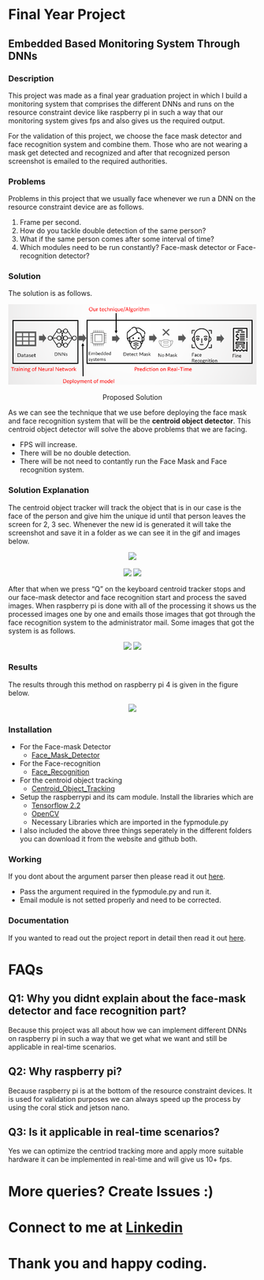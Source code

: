 # Final Year Project
## Embedded Based Monitoring System Through DNNs
### Description
This project was made as a final year graduation project in which I build a monitoring system that comprises the different DNNs and runs on the resource constraint device like raspberry pi in such a way that our monitoring system gives fps and also gives us the required output.

For the validation of this project, we choose the face mask detector and face recognition system and combine them. Those who are not wearing a mask get detected and recognized and after that recognized person screenshot is emailed to the required authorities.
### Problems
Problems in this project that we usually face whenever we run a DNN on the resource constraint device are as follows.
1) Frame per second.
2) How do you tackle double detection of the same person?
3) What if the same person comes after some interval of time?
4) Which modules need to be run constantly? Face-mask detector or Face-recognition detector?
### Solution
The solution is as follows.

<p align="center">
  <img src="Solution.png" />
</p>
<p align="center">
    Proposed Solution
</p>

As we can see the technique that we use before deploying the face mask and face recognition system that will be the **centroid object detector**. This centroid object detector will solve the above problems that we are facing.
- FPS will increase.
- There will be no double detection.
- There will be not need to contantly run the Face Mask and Face recognition system.

### Solution Explanation
The centroid object tracker will track the object that is in our case is the face of the person and give him the unique id until that person leaves the screen for 2, 3 sec. Whenever the new id is generated it will take the screenshot and save it in a folder as we can see it in the gif and images below.
<p align="center">
  <img src= "https://user-images.githubusercontent.com/46097990/155760556-09a94856-bf4b-451d-962e-88b87f75c961.gif" />
</p>

<p align="center">
  <img src="https://user-images.githubusercontent.com/46097990/155760166-c0589fb9-2cf1-4c41-9d2d-bac759520179.png" />
  <img src="https://user-images.githubusercontent.com/46097990/155760967-509ea381-aa67-4e41-b221-c486642df8fb.png"/>
</p>

After that when we press “Q” on the keyboard centroid tracker stops and our face-mask detector and face recognition start and process the saved images. When raspberry pi is done with all of the processing it shows us the processed images one by one and emails those images that got through the face recognition system to the administrator mail. Some images that got the system is as follows.

<p align="center">
  <img src="https://user-images.githubusercontent.com/46097990/155765659-6dbcb552-d1b4-4aa7-a7f8-b341330307ba.jpg" />
  <img src= "https://user-images.githubusercontent.com/46097990/155765665-25e65965-3967-4aee-bda8-ebbd3bbb1315.jpg" />
</p>

### Results
The results through this method on raspberry pi 4 is given in the figure below.
<p align="center">
  <img src="https://user-images.githubusercontent.com/46097990/155770984-5d054116-7bf4-4d10-9e71-9519dce90dfe.png" />
</p>

### Installation
- For the Face-mask Detector 
  - [Face_Mask_Detector](https://pyimagesearch.com/2020/05/04/covid-19-face-mask-detector-with-opencv-keras-tensorflow-and-deep-learning/) 
- For the Face-recognition
  - [Face_Recognition](https://pyimagesearch.com/2018/06/18/face-recognition-with-opencv-python-and-deep-learning/)
- For the centroid object tracking
  - [Centroid_Object_Tracking](https://pyimagesearch.com/2018/07/23/simple-object-tracking-with-opencv/)
- Setup the raspberrypi and its cam module. Install the libraries which are
  - [Tensorflow 2.2](https://qengineering.eu/install-tensorflow-2.2.0-on-raspberry-pi-4.html)
  - [OpenCV](https://pyimagesearch.com/2019/09/16/install-opencv-4-on-raspberry-pi-4-and-raspbian-buster/)
  - Necessary Libraries which are imported in the fypmodule.py
- I also included the above three things seperately in the different folders you can download it from the website and github both.

### Working
If you dont about the argument parser then please read it out [here](https://pyimagesearch.com/2018/03/12/python-argparse-command-line-arguments/).
- Pass the argument required in the fypmodule.py and run it.
- Email module is not setted properly and need to be corrected.

### Documentation
If you wanted to read out the project report in detail then read it out [here](https://drive.google.com/drive/folders/1wzRpmlljUwoEFOQxxh5QWNSUp5VB5850?usp=sharing).

# FAQs
## Q1: Why you didnt explain about the face-mask detector and face recognition part?
Because this project was all about how we can implement different DNNs on raspberry pi in such a way that we get what we want and still be applicable in real-time scenarios.
## Q2: Why raspberry pi?
Because raspberry pi is at the bottom of the resource constraint devices. It is used for validation purposes we can always speed up the process by using the coral stick and jetson nano.
## Q3: Is it applicable in real-time scenarios?
Yes we can optimize the centriod tracking more and apply more suitable hardware it can be implemented in real-time and will give us 10+ fps.

# More queries? Create Issues :)
# Connect to me at [Linkedin](https://www.linkedin.com/in/mohtshim-ali-7137a5156/)
# Thank you and happy coding.

